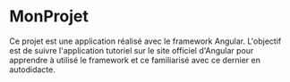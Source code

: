 # MonProjet

Ce projet est une application réalisé avec le framework Angular. L'objectif est de suivre l'application tutoriel sur le site officiel d'Angular pour apprendre à utilisé le framework et ce familiarisé avec ce dernier en autodidacte.

